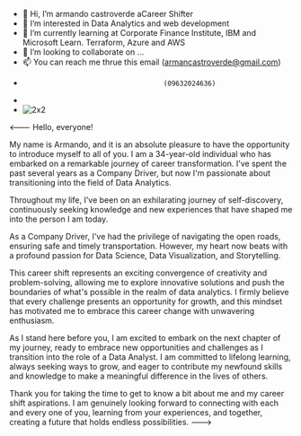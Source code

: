 - 👋 Hi, I’m armando castroverde aCareer Shifter
- 👀 I’m interested in Data Analytics and web development
- 🌱 I’m currently learning at Corporate Finance Institute, IBM and Microsoft Learn. Terraform, Azure and AWS
- 💞️ I’m looking to collaborate on ...
- 📫 You can reach me thrue this email  (armancastroverde@gmail.com)
-                                        (09632024636)
- 
- ![2x2](https://github.com/armancastroverde/ican_dashboard/assets/128390754/5c47d136-16ef-4965-8fb6-3991800ec24e)

<---
Hello, everyone!

My name is Armando, and it is an absolute pleasure to have the opportunity to introduce myself to all of you. I am a 34-year-old individual who has embarked on a remarkable journey of career transformation. I've spent the past several years as a Company Driver, but now I'm passionate about transitioning into the field of Data Analytics.

Throughout my life, I've been on an exhilarating journey of self-discovery, continuously seeking knowledge and new experiences that have shaped me into the person I am today.

As a Company Driver, I've had the privilege of navigating the open roads, ensuring safe and timely transportation. However, my heart now beats with a profound passion for Data Science, Data Visualization, and Storytelling.

This career shift represents an exciting convergence of creativity and problem-solving, allowing me to explore innovative solutions and push the boundaries of what's possible in the realm of data analytics. I firmly believe that every challenge presents an opportunity for growth, and this mindset has motivated me to embrace this career change with unwavering enthusiasm.

As I stand here before you, I am excited to embark on the next chapter of my journey, ready to embrace new opportunities and challenges as I transition into the role of a Data Analyst. I am committed to lifelong learning, always seeking ways to grow, and eager to contribute my newfound skills and knowledge to make a meaningful difference in the lives of others.

Thank you for taking the time to get to know a bit about me and my career shift aspirations. I am genuinely looking forward to connecting with each and every one of you, learning from your experiences, and together, creating a future that holds endless possibilities.
--->
